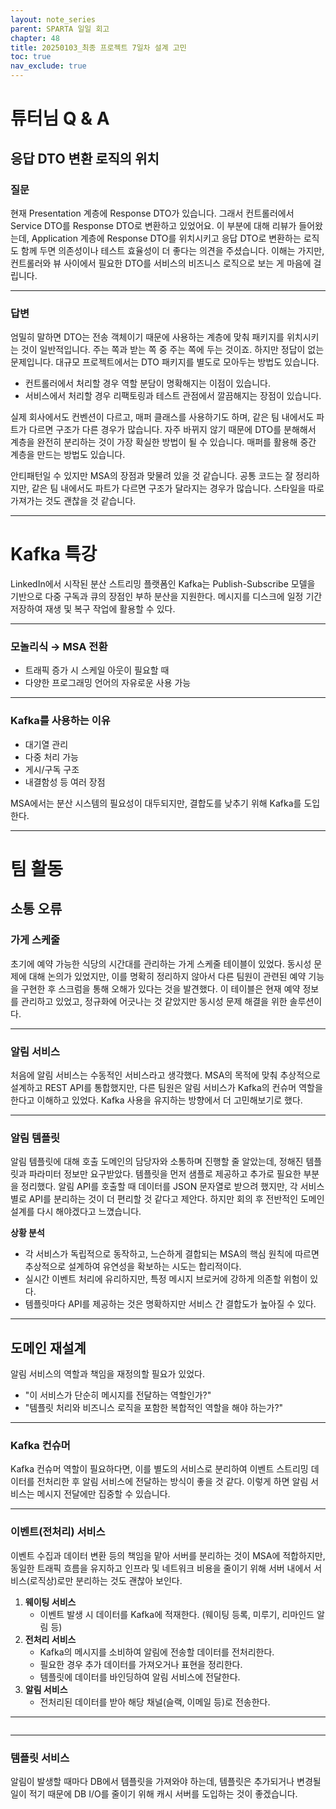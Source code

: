 ```yaml
---
layout: note_series
parent: SPARTA 일일 회고
chapter: 48
title: 20250103_최종 프로젝트 7일차 설계 고민
toc: true
nav_exclude: true
---
```


# 튜터님 Q & A
## 응답 DTO 변환 로직의 위치
### 질문
현재 Presentation 계층에 Response DTO가 있습니다. 
그래서 컨트롤러에서 Service DTO를 Response DTO로 변환하고 있었어요.
이 부분에 대해 리뷰가 들어왔는데, Application 계층에 Response DTO를 위치시키고 
응답 DTO로 변환하는 로직도 함께 두면 의존성이나 테스트 효율성이 더 좋다는 의견을 주셨습니다.
이해는 가지만, 컨트롤러와 뷰 사이에서 필요한 DTO를 서비스의 비즈니스 로직으로 보는 게 마음에 걸립니다.

---

### 답변
엄밀히 말하면 DTO는 전송 객체이기 때문에 사용하는 계층에 맞춰 패키지를 위치시키는 것이 일반적입니다. 
주는 쪽과 받는 쪽 중 주는 쪽에 두는 것이죠. 하지만 정답이 없는 문제입니다.
대규모 프로젝트에서는 DTO 패키지를 별도로 모아두는 방법도 있습니다.

- 컨트롤러에서 처리할 경우 역할 분담이 명확해지는 이점이 있습니다.
- 서비스에서 처리할 경우 리팩토링과 테스트 관점에서 깔끔해지는 장점이 있습니다.

실제 회사에서도 컨벤션이 다르고, 매퍼 클래스를 사용하기도 하며, 
같은 팀 내에서도 파트가 다르면 구조가 다른 경우가 많습니다. 
자주 바뀌지 않기 때문에 DTO를 분해해서 계층을 완전히 분리하는 것이 가장 확실한 방법이 될 수 있습니다. 
매퍼를 활용해 중간 계층을 만드는 방법도 있습니다.

안티패턴일 수 있지만 MSA의 장점과 맞물려 있을 것 같습니다. 
공통 코드는 잘 정리하지만, 같은 팀 내에서도 파트가 다르면 구조가 달라지는 경우가 많습니다. 
스타일을 따로 가져가는 것도 괜찮을 것 같습니다.

---

# Kafka 특강
LinkedIn에서 시작된 분산 스트리밍 플랫폼인 Kafka는 Publish-Subscribe 모델을 기반으로 
다중 구독과 큐의 장점인 부하 분산을 지원한다. 
메시지를 디스크에 일정 기간 저장하여 재생 및 복구 작업에 활용할 수 있다.

---

### 모놀리식 → MSA 전환
- 트래픽 증가 시 스케일 아웃이 필요할 때
- 다양한 프로그래밍 언어의 자유로운 사용 가능

---

### Kafka를 사용하는 이유
- 대기열 관리
- 다중 처리 가능
- 게시/구독 구조
- 내결함성 등 여러 장점

MSA에서는 분산 시스템의 필요성이 대두되지만, 결합도를 낮추기 위해 Kafka를 도입한다.

---

# 팀 활동
## 소통 오류
### 가게 스케줄
초기에 예약 가능한 식당의 시간대를 관리하는 가게 스케줄 테이블이 있었다. 
동시성 문제에 대해 논의가 있었지만, 이를 명확히 정리하지 않아서 다른 팀원이 관련된 예약 기능을 구현한 후 
스크럼을 통해 오해가 있다는 것을 발견했다. 
이 테이블은 현재 예약 정보를 관리하고 있었고, 
정규화에 어긋나는 것 같았지만 동시성 문제 해결을 위한 솔루션이다.

---

### 알림 서비스
처음에 알림 서비스는 수동적인 서비스라고 생각했다. 
MSA의 목적에 맞춰 추상적으로 설계하고 REST API를 통합했지만, 
다른 팀원은 알림 서비스가 Kafka의 컨슈머 역할을 한다고 이해하고 있었다. 
Kafka 사용을 유지하는 방향에서 더 고민해보기로 했다.

---

### 알림 템플릿
알림 템플릿에 대해 호출 도메인의 담당자와 소통하며 진행할 줄 알았는데, 
정해진 템플릿과 파라미터 정보만 요구받았다. 
템플릿을 먼저 샘플로 제공하고 추가로 필요한 부분을 정리했다. 
알림 API를 호출할 때 데이터를 JSON 문자열로 받으려 했지만, 
각 서비스별로 API를 분리하는 것이 더 편리할 것 같다고 제안다. 
하지만 회의 후 전반적인 도메인 설계를 다시 해야겠다고 느꼈습니다.

**상황 분석**
- 각 서비스가 독립적으로 동작하고, 느슨하게 결합되는 MSA의 핵심 원칙에 따르면 추상적으로 설계하여 유연성을 확보하는 시도는 합리적이다.
- 실시간 이벤트 처리에 유리하지만, 특정 메시지 브로커에 강하게 의존할 위험이 있다.
- 템플릿마다 API를 제공하는 것은 명확하지만 서비스 간 결합도가 높아질 수 있다.

---

## 도메인 재설계
알림 서비스의 역할과 책임을 재정의할 필요가 있었다.
- "이 서비스가 단순히 메시지를 전달하는 역할인가?"
- "템플릿 처리와 비즈니스 로직을 포함한 복합적인 역할을 해야 하는가?"

---

### Kafka 컨슈머
Kafka 컨슈머 역할이 필요하다면, 이를 별도의 서비스로 분리하여 
이벤트 스트리밍 데이터를 전처리한 후 
알림 서비스에 전달하는 방식이 좋을 것 같다. 
이렇게 하면 알림 서비스는 메시지 전달에만 집중할 수 있습니다.

---

### 이벤트(전처리) 서비스
이벤트 수집과 데이터 변환 등의 책임을 맡아 서버를 분리하는 것이 MSA에 적합하지만, 
동일한 트래픽 흐름을 유지하고 인프라 및 네트워크 비용을 줄이기 위해 
서버 내에서 서비스(로직상)로만 분리하는 것도 괜찮아 보인다.

1. **웨이팅 서비스**
   - 이벤트 발생 시 데이터를 Kafka에 적재한다. (웨이팅 등록, 미루기, 리마인드 알림 등)
2. **전처리 서비스**
   - Kafka의 메시지를 소비하여 알림에 전송할 데이터를 전처리한다.
   - 필요한 경우 추가 데이터를 가져오거나 표현을 정리한다.
   - 템플릿에 데이터를 바인딩하여 알림 서비스에 전달한다.
3. **알림 서비스**
   - 전처리된 데이터를 받아 해당 채널(슬랙, 이메일 등)로 전송한다.

---

<img class="cdn-img" id="250103-알림-흐름도.png">

---

### 템플릿 서비스
알림이 발생할 때마다 DB에서 템플릿을 가져와야 하는데, 
템플릿은 추가되거나 변경될 일이 적기 때문에 DB I/O를 줄이기 위해 
캐시 서버를 도입하는 것이 좋겠습니다.

